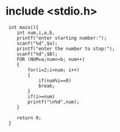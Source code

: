 # include <stdio.h>

     int main(){
        int num,i,a,b,
        printf("enter starting number:");
        scanf("%d",$a);
        printf("enter the number to stop:");
        scanf("%d";$B);
        FOR (NUM=a;num<=b; num++)
        {
            for(i=2;i<num; i++)
            {
                if(num%i==0)
                break;
            }
            if(i>=num)
            printf("\n%d",num);
        }

        return 0;
     }
